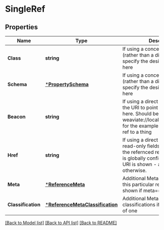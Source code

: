 # SingleRef

## Properties
Name | Type | Description | Notes
------------ | ------------- | ------------- | -------------
**Class** | **string** | If using a concept reference (rather than a direct reference), specify the desired class name here | [optional] [default to null]
**Schema** | [***PropertySchema**](PropertySchema.md) | If using a concept reference (rather than a direct reference), specify the desired properties here | [optional] [default to null]
**Beacon** | **string** | If using a direct reference, specify the URI to point to the cross-ref here. Should be in the form of weaviate://localhost/things/&lt;uuid&gt; for the example of a local cross-ref to a thing | [optional] [default to null]
**Href** | **string** | If using a direct reference, this read-only fields provides a link to the refernced resource. If &#39;origin&#39; is globally configured, an absolute URI is shown - a relative URI otherwise. | [optional] [default to null]
**Meta** | [***ReferenceMeta**](ReferenceMeta.md) | Additional Meta information about this particular reference. Only shown if meta&#x3D;&#x3D;true. | [optional] [default to null]
**Classification** | [***ReferenceMetaClassification**](ReferenceMetaClassification.md) | Additional Meta information about classifications if the item was part of one | [optional] [default to null]

[[Back to Model list]](../README.md#documentation-for-models) [[Back to API list]](../README.md#documentation-for-api-endpoints) [[Back to README]](../README.md)


